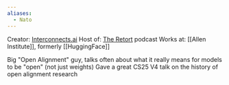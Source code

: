 ```yaml
---
aliases:
  - Nato
---
```

Creator: [Interconnects.ai](https://interconnects.ai)
Host of: [The Retort](https://retortai.com/) podcast
Works at: [[Allen Institute]], formerly [[HuggingFace]]

Big "Open Alignment" guy, talks often about what it really means for models to be "open" (not just weights)
Gave a great CS25 V4 talk on the history of open alignment research